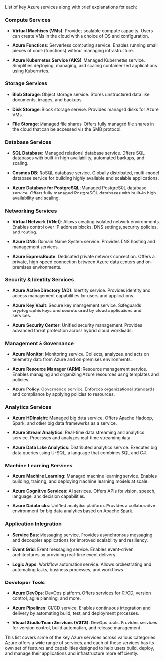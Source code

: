 
List of key Azure services along with brief explanations for each:

### Compute Services
- **Virtual Machines (VMs)**: Provides scalable compute capacity. Users can create VMs in the cloud with a choice of OS and configuration.

- **Azure Functions**: Serverless computing service. Enables running small pieces of code (functions) without managing infrastructure.

- **Azure Kubernetes Service (AKS)**: Managed Kubernetes service. Simplifies deploying, managing, and scaling containerized applications using Kubernetes.

### Storage Services
- **Blob Storage**: Object storage service. Stores unstructured data like documents, images, and backups.

- **Disk Storage**: Block storage service. Provides managed disks for Azure VMs.

- **File Storage**: Managed file shares. Offers fully managed file shares in the cloud that can be accessed via the SMB protocol.

### Database Services
- **SQL Database**: Managed relational database service. Offers SQL databases with built-in high availability, automated backups, and scaling.

- **Cosmos DB**: NoSQL database service. Globally distributed, multi-model database service for building highly available and scalable applications.

- **Azure Database for PostgreSQL**: Managed PostgreSQL database service. Offers fully managed PostgreSQL databases with built-in high availability and scaling.

### Networking Services
- **Virtual Network (VNet)**: Allows creating isolated network environments. Enables control over IP address blocks, DNS settings, security policies, and routing.

- **Azure DNS**: Domain Name System service. Provides DNS hosting and management services.

- **Azure ExpressRoute**: Dedicated private network connection. Offers a private, high-speed connection between Azure data centers and on-premises environments.

### Security & Identity Services
- **Azure Active Directory (AD)**: Identity service. Provides identity and access management capabilities for users and applications.

- **Azure Key Vault**: Secure key management service. Safeguards cryptographic keys and secrets used by cloud applications and services.

- **Azure Security Center**: Unified security management. Provides advanced threat protection across hybrid cloud workloads.

### Management & Governance
- **Azure Monitor**: Monitoring service. Collects, analyzes, and acts on telemetry data from Azure and on-premises environments.

- **Azure Resource Manager (ARM)**: Resource management service. Enables managing and organizing Azure resources using templates and policies.

- **Azure Policy**: Governance service. Enforces organizational standards and compliance by applying policies to resources.

### Analytics Services
- **Azure HDInsight**: Managed big data service. Offers Apache Hadoop, Spark, and other big data frameworks as a service.

- **Azure Stream Analytics**: Real-time data streaming and analytics service. Processes and analyzes real-time streaming data.

- **Azure Data Lake Analytics**: Distributed analytics service. Executes big data queries using U-SQL, a language that combines SQL and C#.

### Machine Learning Services
- **Azure Machine Learning**: Managed machine learning service. Enables building, training, and deploying machine learning models at scale.

- **Azure Cognitive Services**: AI services. Offers APIs for vision, speech, language, and decision capabilities.

- **Azure Databricks**: Unified analytics platform. Provides a collaborative environment for big data analytics based on Apache Spark.

### Application Integration
- **Service Bus**: Messaging service. Provides asynchronous messaging and decouples applications for improved scalability and resiliency.

- **Event Grid**: Event messaging service. Enables event-driven architectures by providing real-time event delivery.

- **Logic Apps**: Workflow automation service. Allows orchestrating and automating tasks, business processes, and workflows.

### Developer Tools
- **Azure DevOps**: DevOps platform. Offers services for CI/CD, version control, agile planning, and more.

- **Azure Pipelines**: CI/CD service. Enables continuous integration and delivery by automating build, test, and deployment processes.

- **Visual Studio Team Services (VSTS)**: DevOps tools. Provides services for version control, build automation, and release management.

This list covers some of the key Azure services across various categories. Azure offers a wide range of services, and each of these services has its own set of features and capabilities designed to help users build, deploy, and manage their applications and infrastructure more efficiently.
